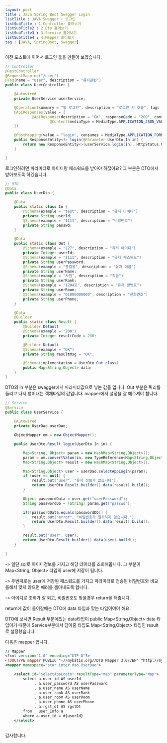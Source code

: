 ```yaml
---
layout: post
title : Java Spring Boot Swagger Login 
listTitle : JAVA Swagger + 로그인
listSubTitle : 1.Controller 훑어보기
listSubTitle2 : 2.Dto 훑어보기
listSubTitle3 : 3.Service 훑어보기
listSubTitle4 : 4.Mapper 훑어보기
tag : [JAVA, SpringBoot, Swagger]
---
```


이전 포스트에 이어서 로그인 툴을 만들어 보겠습니다.
<div id="subTitle">
</div>

```java
// Controller
@RestController
@RequestMapping("/user")
@Tag(name = "user", description = "유저관련")
public class UserController {

    @Autowired
    private UserService userService;

    @Operation(summary = "앱 로그인", description = "로그인 시 호출", tags = { "user" })
    @ApiResponses(value = {
            @ApiResponse(description = "OK", responseCode = "200", content = {
                    @Content(mediaType = MediaType.APPLICATION_JSON_VALUE, schema = @Schema(implementation = UserDto.Result.class)) }),
    })

    @PostMapping(value = "login", consumes = MediaType.APPLICATION_FORM_URLENCODED_VALUE)
    public ResponseEntity<?> login(@Parameter UserDto.In in) {
        return new ResponseEntity<>(userService.login(in), HttpStatus.OK);
    }

}
```
로그인하려면 파라미터로 아이디랑 패스워드를 받아야 하잖아요? 그 부분은 DTO에서 받아보도록 하겠습니다.
<div id="subTitle2">
</div>
  
```java
// DTO
@Data
public class UserDto {

    @Data
    public static class In {
        @Schema(example = "test", description = "유저 아이디")
        private String userId;
        @Schema(example = "1111", description = "비밀번호")
        private String passwd;
    }

    @Data
    public static class Out {
        @Schema(example = "227", description = "유저 아이디")
        private Integer userId;
        @Schema(example = "1111", description = "유저 패스워드")
        private String userPassword;
        @Schema(example = "홍길동", description = "유저 이름")
        private String userName;
        @Schema(example = "사원", description = "직급")
        private String userRank;
        @Schema(example = "1204호", description = "유저 방번호")
        private String userRoom;
        @Schema(example = "01000000000", description = "전화번호")
        private String userPhone;
    }

    @Data
    @Builder
    public static class Result {
        @Builder.Default
        @Schema(example = "200")
        private Integer resultCode = 200;

        @Builder.Default
        @Schema(example = "OK")
        private String resultMsg = "OK";

        @Schema(implementation = UserDto.Out.class)
        public Map<String,Object> data;
    }
}
```
DTO의 In 부분은 swagger에서 파라미터값으로 넣는 값들 입니다. 
Out 부분은 쿼리를 돌리고 나서 뱉어내는 객체타입의 값입니다. mapper에서 설정을 잘 해주셔야 합니다.
<div id="subTitle3">
</div>

```java
// Service
@Service
public class UserService {
    
    @Autowired
    private UserDao userDao;

    ObjectMapper om = new ObjectMapper();

    public UserDto.Result login(UserDto.In in) {

        Map<String, Object> param = new HashMap<String,Object>();
        param = om.convertValue(in, new TypeReference<Map<String,Object>>(){});
        Map<String,Object> result = new HashMap<String,Object>();

        Map<String,Object> user = userDao.selectAppLogin(param);
        if (user == null) {
            result.put("user", "유저 정보가 없습니다");
            return UserDto.Result.builder().data(result).build();
        }

        Object passwordData = user.get("userPassword");
        String passwordDb = (String) param.get("passwd");

        if(!passwordData.equals(passwordDb)) {
            result.put("error", "비밀번호가 일치하지 않습니다.");
            return UserDto.Result.builder().data(result).build();
        }

        result.put("user", user);
        return UserDto.Result.builder().data(user).build();
    }
    
}
```
-> 일단 sql로 아이디정보를 가지고 해당 데이터를 조회해옵니다. 그 부분이 Map<String, Object> 타입의 user에 저장이 됩니다.
  
-> 두번째로는 user에 저장된 패스워드를 가지고 파라미터로 전송된 비밀번호와 비교를해서 맞지 않으면 에러를 뽑아내도록 합니다.
  
-> 아이디로 조회가 잘 되고, 비밀번호도 맞을경우 return을 해줍니다.
  
return에 값이 들어갈때는 DTO에 data 타입과 맞는 타입이여야 해요.
  
DTO에 보시면 Result 부분에있는 data타입이 public Map<String,Object> data 타입이기 때문에 Service부분에서 담아줄 타입도 Map<String,Object> 타입인 result로 설정했습니다.
  
다음은 mapper 입니다.
<div id="subTitle4">
</div>

```xml
// Mapper
<?xml version="1.0" encoding="UTF-8"?>
<!DOCTYPE mapper PUBLIC "-//mybatis.org//DTD Mapper 3.0//EN" "http://mybatis.org/dtd/mybatis-3-mapper.dtd">
<mapper namespace="star.inter.dao.UserDao">

    <select id="selectAppLogin" resultType="map" parameterType="map">
        select a.user_id AS userId
             , a.user_password AS userPassword
             , a.user_name AS userName
             , a.user_rank AS userRank
             , a.user_room AS userRoom
             , a.user_phone AS userPhone
             , a.rgst_dt AS rgstDt
        from   user_Info a
        where a.user_id = #{userId}
    </select>
    
```
감사합니다.